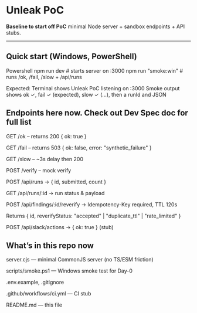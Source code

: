 # Unleak PoC

**Baseline to start off PoC** minimal Node server + sandbox endpoints + API stubs.  

---

## Quick start (Windows, PowerShell)

Powershell
npm run dev         # starts server on :3000
npm run "smoke:win" # runs /ok, /fail, /slow + /api/runs

Expected:
Terminal shows Unleak PoC listening on :3000
Smoke output shows ok ✓, fail ✓ (expected), slow ✓ (...), then a runId and JSON

## Endpoints here now. Check out Dev Spec doc for full list

GET /ok – returns 200 { ok: true }

GET /fail – returns 503 { ok: false, error: "synthetic_failure" }

GET /slow – ~3s delay then 200

POST /verify – mock verify

POST /api/runs → { id, submitted, count }

GET /api/runs/:id → run status & payload

POST /api/findings/:id/reverify → Idempotency-Key required, TTL 120s

Returns { id, reverifyStatus: "accepted" | "duplicate_ttl" | "rate_limited" }

POST /api/slack/actions → { ok: true } (stub)


## **What’s in this repo now**

server.cjs — minimal CommonJS server (no TS/ESM friction)

scripts/smoke.ps1 — Windows smoke test for Day-0

.env.example, .gitignore

.github/workflows/ci.yml — CI stub

README.md — this file
